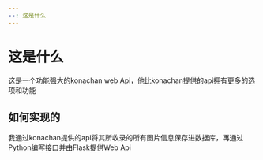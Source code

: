 ```yaml
---		
--: 这是什么		
---		
```


# 这是什么		

这是一个功能强大的konachan web Api，他比konachan提供的api拥有更多的选项和功能		
	
## 如何实现的		
		
我通过konachan提供的api将其所收录的所有图片信息保存进数据库，再通过Python编写接口并由Flask提供Web Api
